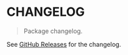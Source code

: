 # CHANGELOG

> Package changelog.

See [GitHub Releases](https://github.com/stdlib-js/utils-some-in-by/releases) for the changelog.